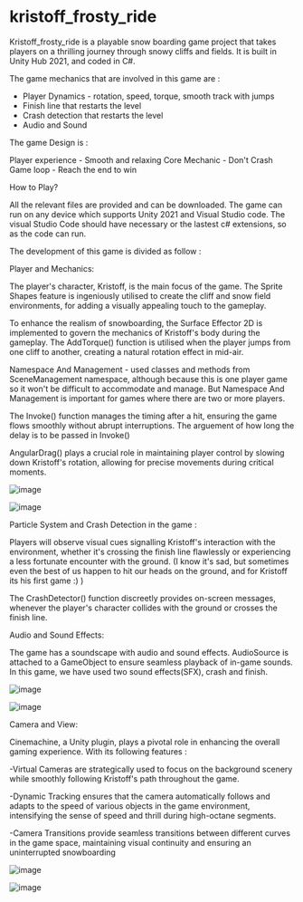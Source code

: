 # kristoff_frosty_ride

Kristoff_frosty_ride is a playable snow boarding game project that takes players on a thrilling journey through snowy cliffs and fields. It is built in Unity Hub 2021, and coded in C#. 

The game mechanics that are involved in this game are :

- Player Dynamics - rotation, speed, torque, smooth track with jumps
- Finish line that restarts the level
- Crash detection that restarts the level
- Audio and Sound 

The game Design is :

Player experience - Smooth and relaxing
Core Mechanic - Don't Crash 
Game loop - Reach the end to win

How to Play?

All the relevant files are provided and can be downloaded. The game can run on any device which supports Unity 2021 and Visual Studio code. The visual Studio Code should have necessary or the lastest c# extensions, so as the code can run. 

The development of this game is divided as follow :
 
Player and Mechanics:

The player's character, Kristoff, is the main focus of the game. The Sprite Shapes feature is ingeniously utilised to create the cliff and snow field environments, for adding a visually appealing touch to the gameplay.

To enhance the realism of snowboarding, the Surface Effector 2D is implemented to govern the mechanics of Kristoff's body during the gameplay. The AddTorque() function 
is utilised when the player jumps from one cliff to another, creating a natural rotation effect in mid-air.

Namespace And Management - used classes and methods from SceneManagement namespace, although because this is one player game so it won't be difficult to accommodate  and manage. But Namespace And Management is important for games where there are two or more players. 

The Invoke() function manages the timing after a hit, ensuring the game flows smoothly without abrupt interruptions. The arguement of how long the delay is to be passed in Invoke()

AngularDrag() plays a crucial role in maintaining player control by slowing down Kristoff's rotation, allowing for precise movements during critical moments.

![image](https://github.com/ananditasinghh/kristoff_frosty_ride/assets/97512151/fb57ff7c-0cd6-4a2c-8e6f-94aea9d03f94)

![image](https://github.com/ananditasinghh/kristoff_frosty_ride/assets/97512151/c4104fd2-9090-4e0c-9497-8c92a1066bd9)



Particle System and Crash Detection in the game :

Players will observe visual cues signalling Kristoff's interaction with the environment, whether it's  crossing the finish line flawlessly or experiencing a less fortunate encounter with the ground. (I know it's sad, but sometimes even the best of us happen to hit our heads on the ground, and for Kristoff its his first game :) )

The CrashDetector() function discreetly provides on-screen messages, whenever the player's character collides with the ground or crosses the finish line. 

Audio and Sound Effects:

The game has a soundscape with audio and sound effects. AudioSource is attached to a GameObject to ensure seamless playback of in-game sounds. In this game, we have used two sound effects(SFX), crash and finish.


![image](https://github.com/ananditasinghh/kristoff_frosty_ride/assets/97512151/bc9c2871-3438-4b13-952b-1bd8c243671d)

![image](https://github.com/ananditasinghh/kristoff_frosty_ride/assets/97512151/39defc74-36a5-432d-81f3-74cf1442d86e)



Camera and View:

Cinemachine, a Unity plugin, plays a pivotal role in enhancing the overall gaming experience. With its following features :

-Virtual Cameras are strategically used to focus on the background scenery while smoothly following Kristoff's path throughout the game.

-Dynamic Tracking ensures that the camera automatically follows and adapts to the speed of various objects in the game environment, intensifying the sense of speed and thrill during high-octane segments.

-Camera Transitions provide seamless transitions between different curves in the game space, maintaining visual continuity and ensuring an uninterrupted snowboarding 


![image](https://github.com/ananditasinghh/kristoff_frosty_ride/assets/97512151/1be9da8e-cff6-4c21-8344-30f75c7c790e)

![image](https://github.com/ananditasinghh/kristoff_frosty_ride/assets/97512151/cce58b81-f0b4-4a0d-a410-efabdb4577d9)






